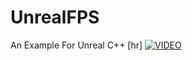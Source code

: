 # UnrealFPS
An Example For Unreal C++
[hr]
[![VIDEO](https://img.youtube.com/vi/uUgCOOg-bTI/0.jpg)](https://www.youtube.com/watch?v=uUgCOOg-bTI)
